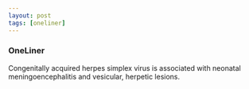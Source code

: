 ```yaml
---
layout: post
tags: [oneliner]
---
```



### OneLiner

Congenitally acquired herpes simplex virus is associated with neonatal meningoencephalitis and vesicular, herpetic lesions.
